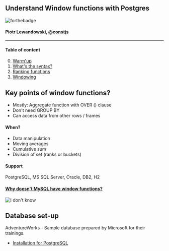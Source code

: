 
## Understand Window functions with Postgres

![forthebadge](http://forthebadge.com/images/badges/reading-6th-grade-level.svg)
#### Piotr Lewandowski, [@constjs](http://twitter.com/constjs)

----

#### Table of content

0. [Warm'up](./resources/00_warmp-up.sql)
0. [What's the syntax?](./resources/01_over.sql)
0. [Ranking functions](./resources/02_rank.sql)
0. [Windowing](./resources/03_windowing.sql)

## Key points of window functions? 

* Mostly: Aggregate function with OVER () clause
* Don't need GROUP BY
* Can access data from other rows / frames

#### When?
* Data manipulation
* Moving averages
* Cumulative sum
* Division of set (ranks or buckets)

#### Support

PostgreSQL, MS SQL Server, Oracle, DB2, H2


#### [Why doesn't MySQL have window functions?](http://veekaybee.github.io/mysql-window-functions/)
![I don't know](https://cdn.meme.am/instances/500x/52119287.jpg)
     


## Database set-up

AdventureWorks - Sample database prepared by Microsoft for their trainings.
- [Installation for PostgreSQL](https://github.com/lorint/AdventureWorks-for-Postgres)
